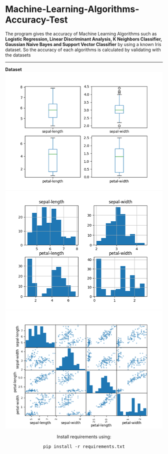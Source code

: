 # Machine-Learning-Algorithms-Accuracy-Test
  The program gives the accuracy of Machine Learning Algorithms such as <b>Logistic Regression, Linear Discriminant Analysis, K Neighbors Classifier, Gaussian Naive Bayes and Support Vector Classifier</b> by using a known Iris dataset. So the accuracy of each algorithms is calculated by validating with the datasets
<hr>
<strong>Dataset</strong>
<br>
<center>
  <img src="/Python/Figure_1.png">
  <img src="/Python/Figure_2.png">
  <img src="/Python/Figure_3.png">
<center>

Install requirements using:

<tt>pip install -r requirements.txt </tt>

